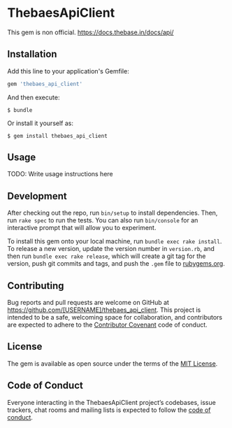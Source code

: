 # ThebaesApiClient
This gem is non official.
https://docs.thebase.in/docs/api/

## Installation

Add this line to your application's Gemfile:

```ruby
gem 'thebaes_api_client'
```

And then execute:

    $ bundle

Or install it yourself as:

    $ gem install thebaes_api_client

## Usage

TODO: Write usage instructions here

## Development

After checking out the repo, run `bin/setup` to install dependencies. Then, run `rake spec` to run the tests. You can also run `bin/console` for an interactive prompt that will allow you to experiment.

To install this gem onto your local machine, run `bundle exec rake install`. To release a new version, update the version number in `version.rb`, and then run `bundle exec rake release`, which will create a git tag for the version, push git commits and tags, and push the `.gem` file to [rubygems.org](https://rubygems.org).

## Contributing

Bug reports and pull requests are welcome on GitHub at https://github.com/[USERNAME]/thebaes_api_client. This project is intended to be a safe, welcoming space for collaboration, and contributors are expected to adhere to the [Contributor Covenant](http://contributor-covenant.org) code of conduct.

## License

The gem is available as open source under the terms of the [MIT License](https://opensource.org/licenses/MIT).

## Code of Conduct

Everyone interacting in the ThebaesApiClient project’s codebases, issue trackers, chat rooms and mailing lists is expected to follow the [code of conduct](https://github.com/[USERNAME]/thebaes_api_client/blob/master/CODE_OF_CONDUCT.md).
